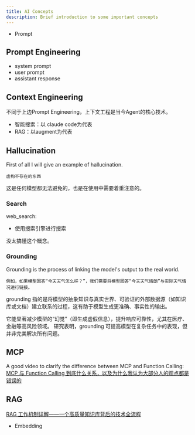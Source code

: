 ```yaml
---
title: AI Concepts
description: Brief introduction to some important concepts
---
```


- Prompt

## Prompt Engineering

- system prompt
- user prompt
- assistant response

## Context Engineering

不同于上边Prompt Engineering，上下文工程是当今Agent的核心技术。

- 智能搜索：以 claude code为代表
- RAG：以augment为代表

## Hallucination

First of all I will give an example of hallucination.

```
虚构不存在的东西
```

这是任何模型都无法避免的，也是在使用中需要着重注意的。

### Search

web_search:

- 使用搜索引擎进行搜索

没太搞懂这个概念。

### Grounding

Grounding is the process of linking the model's output to the real world.

```
例如，如果模型回答“今天天气怎么样？”，我们需要将模型回答“今天天气晴朗”与实际天气情况进行链接。
```

grounding 指的是将模型的抽象知识与真实世界、可验证的外部数据源（如知识库或文档）建立联系的过程，这有助于模型生成更准确、事实性的输出。

它能显著减少模型的“幻觉”（即生成虚假信息），提升响应可靠性，尤其在医疗、金融等高风险领域。 研究表明，grounding 可提高模型在复杂任务中的表现，但并非完美解决所有问题。

## MCP

A good video to clarify the difference between MCP and Function Calling: [MCP 与 Function Calling 到底什么关系，以及为什么我认为大部分人的观点都是错误的](https://www.bilibili.com/video/BV15YJTzkENC/?share_source=copy_web&vd_source=b0665997e327e80accab2d35772a5a00)

## RAG

[RAG 工作机制详解——一个高质量知识库背后的技术全流程](https://www.bilibili.com/video/BV1JLN2z4EZQ/?share_source=copy_web&vd_source=b0665997e327e80accab2d35772a5a00)

- Embedding
